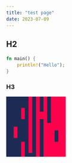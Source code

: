 ```yaml
---
title: "test page"
date: 2023-07-09
---
```


## H2

```rust
fn main() {
    println!("Hello");
}
```

### H3

![alt text](/static/images/icon_0.png)